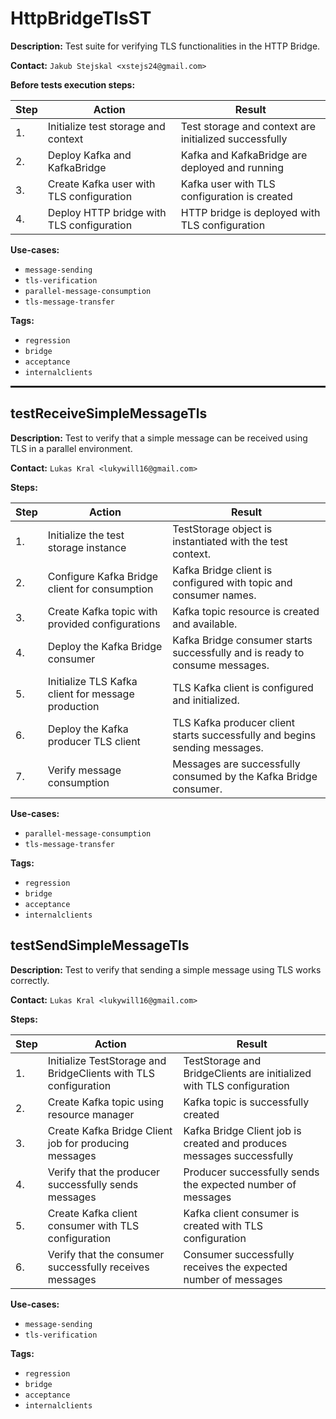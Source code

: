 # HttpBridgeTlsST

**Description:** Test suite for verifying TLS functionalities in the HTTP Bridge.

**Contact:** `Jakub Stejskal <xstejs24@gmail.com>`

**Before tests execution steps:**

| Step | Action | Result |
| - | - | - |
| 1. | Initialize test storage and context | Test storage and context are initialized successfully |
| 2. | Deploy Kafka and KafkaBridge | Kafka and KafkaBridge are deployed and running |
| 3. | Create Kafka user with TLS configuration | Kafka user with TLS configuration is created |
| 4. | Deploy HTTP bridge with TLS configuration | HTTP bridge is deployed with TLS configuration |

**Use-cases:**

* `message-sending`
* `tls-verification`
* `parallel-message-consumption`
* `tls-message-transfer`

**Tags:**

* `regression`
* `bridge`
* `acceptance`
* `internalclients`

<hr style="border:1px solid">

## testReceiveSimpleMessageTls

**Description:** Test to verify that a simple message can be received using TLS in a parallel environment.

**Contact:** `Lukas Kral <lukywill16@gmail.com>`

**Steps:**

| Step | Action | Result |
| - | - | - |
| 1. | Initialize the test storage instance | TestStorage object is instantiated with the test context. |
| 2. | Configure Kafka Bridge client for consumption | Kafka Bridge client is configured with topic and consumer names. |
| 3. | Create Kafka topic with provided configurations | Kafka topic resource is created and available. |
| 4. | Deploy the Kafka Bridge consumer | Kafka Bridge consumer starts successfully and is ready to consume messages. |
| 5. | Initialize TLS Kafka client for message production | TLS Kafka client is configured and initialized. |
| 6. | Deploy the Kafka producer TLS client | TLS Kafka producer client starts successfully and begins sending messages. |
| 7. | Verify message consumption | Messages are successfully consumed by the Kafka Bridge consumer. |

**Use-cases:**

* `parallel-message-consumption`
* `tls-message-transfer`

**Tags:**

* `regression`
* `bridge`
* `acceptance`
* `internalclients`


## testSendSimpleMessageTls

**Description:** Test to verify that sending a simple message using TLS works correctly.

**Contact:** `Lukas Kral <lukywill16@gmail.com>`

**Steps:**

| Step | Action | Result |
| - | - | - |
| 1. | Initialize TestStorage and BridgeClients with TLS configuration | TestStorage and BridgeClients are initialized with TLS configuration |
| 2. | Create Kafka topic using resource manager | Kafka topic is successfully created |
| 3. | Create Kafka Bridge Client job for producing messages | Kafka Bridge Client job is created and produces messages successfully |
| 4. | Verify that the producer successfully sends messages | Producer successfully sends the expected number of messages |
| 5. | Create Kafka client consumer with TLS configuration | Kafka client consumer is created with TLS configuration |
| 6. | Verify that the consumer successfully receives messages | Consumer successfully receives the expected number of messages |

**Use-cases:**

* `message-sending`
* `tls-verification`

**Tags:**

* `regression`
* `bridge`
* `acceptance`
* `internalclients`

